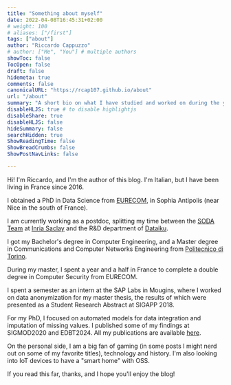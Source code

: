 ```yaml
---
title: "Something about myself"
date: 2022-04-08T16:45:31+02:00
# weight: 100
# aliases: ["/first"]
tags: ["about"]
author: "Riccardo Cappuzzo"
# author: ["Me", "You"] # multiple authors
showToc: false
TocOpen: false
draft: false
hidemeta: true
comments: false
canonicalURL: "https://rcap107.github.io/about"
url: "/about"
summary: "A short bio on what I have studied and worked on during the years. "
disableHLJS: true # to disable highlightjs
disableShare: true
disableHLJS: false
hideSummary: false
searchHidden: true
ShowReadingTime: false
ShowBreadCrumbs: false
ShowPostNavLinks: false

---
```

Hi! I'm Riccardo, and I'm the author of this blog. I'm Italian, but I have been living in France since 2016.

I obtained a PhD in Data Science from [EURECOM](https://www.eurecom.fr), in Sophia Antipolis (near Nice in the south of France).

I am currently working as a postdoc, splitting my time between the [SODA Team](https://team.inria.fr/soda/) at 
[Inria Saclay](https://www.inria.fr/fr/centre-inria-de-saclay) and the R&D department of [Dataiku](https://www.dataiku.com).

I got my Bachelor's degree in Computer Engineering, and a 
Master degree in Communications and Computer Networks Engineering from [Politecnico di Torino](https://www.polito.it). 

During my master, I spent a year and a half in France to complete a double degree in Computer Security from EURECOM.

I spent a semester as an intern at the SAP Labs in Mougins, where I worked on data anonymization for my master thesis, 
the results of which were presented as a Student Research Abstract at SIGAPP 2018.

For my PhD, I focused on automated models for data integration and imputation of missing values. I published some of my 
findings at SIGMOD2020 and EDBT2024. All my publications are available [here](/publications).

On the personal side, I am a big fan of gaming (in some posts I might nerd out on some of my favorite titles), 
technology and history. I'm also looking into IoT devices to have a "smart home" with OSS. 

If you read this far, thanks, and I hope you'll enjoy the blog!
